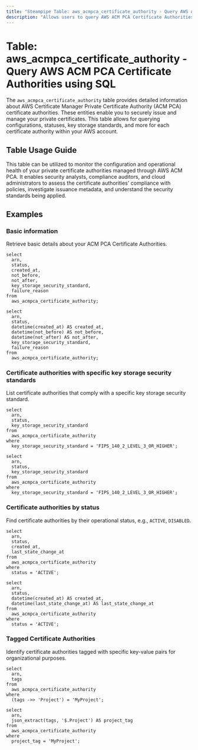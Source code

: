 ```yaml
---
title: "Steampipe Table: aws_acmpca_certificate_authority - Query AWS ACM PCA Certificate Authorities using SQL"
description: "Allows users to query AWS ACM PCA Certificate Authorities. It can be used to monitor certificate authorities details, validity, usage mode and expiration data."
---
```


# Table: aws_acmpca_certificate_authority - Query AWS ACM PCA Certificate Authorities using SQL

The `aws_acmpca_certificate_authority` table provides detailed information about AWS Certificate Manager Private Certificate Authority (ACM PCA) certificate authorities. These entities enable you to securely issue and manage your private certificates. This table allows for querying configurations, statuses, key storage standards, and more for each certificate authority within your AWS account.

## Table Usage Guide

This table can be utilized to monitor the configuration and operational health of your private certificate authorities managed through AWS ACM PCA. It enables security analysts, compliance auditors, and cloud administrators to assess the certificate authorities' compliance with policies, investigate issuance metadata, and understand the security standards being applied.

## Examples

### Basic information
Retrieve basic details about your ACM PCA Certificate Authorities.

```sql+postgres
select
  arn,
  status,
  created_at,
  not_before,
  not_after,
  key_storage_security_standard,
  failure_reason
from
  aws_acmpca_certificate_authority;
```

```sql+sqlite
select
  arn,
  status,
  datetime(created_at) AS created_at,
  datetime(not_before) AS not_before,
  datetime(not_after) AS not_after,
  key_storage_security_standard,
  failure_reason
from
  aws_acmpca_certificate_authority;
```

### Certificate authorities with specific key storage security standards
List certificate authorities that comply with a specific key storage security standard.

```sql+postgres
select
  arn,
  status,
  key_storage_security_standard
from
  aws_acmpca_certificate_authority
where
  key_storage_security_standard = 'FIPS_140_2_LEVEL_3_OR_HIGHER';
```

```sql+sqlite
select
  arn,
  status,
  key_storage_security_standard
from
  aws_acmpca_certificate_authority
where
  key_storage_security_standard = 'FIPS_140_2_LEVEL_3_OR_HIGHER';
```

### Certificate authorities by status
Find certificate authorities by their operational status, e.g., `ACTIVE`, `DISABLED`.

```sql+postgres
select
  arn,
  status,
  created_at,
  last_state_change_at
from
  aws_acmpca_certificate_authority
where
  status = 'ACTIVE';
```

```sql+sqlite
select
  arn,
  status,
  datetime(created_at) AS created_at,
  datetime(last_state_change_at) AS last_state_change_at
from
  aws_acmpca_certificate_authority
where
  status = 'ACTIVE';
```

### Tagged Certificate Authorities
Identify certificate authorities tagged with specific key-value pairs for organizational purposes.

```sql+postgres
select
  arn,
  tags
from
  aws_acmpca_certificate_authority
where
  (tags ->> 'Project') = 'MyProject';
```

```sql+sqlite
select
  arn,
  json_extract(tags, '$.Project') AS project_tag
from
  aws_acmpca_certificate_authority
where
  project_tag = 'MyProject';
```
